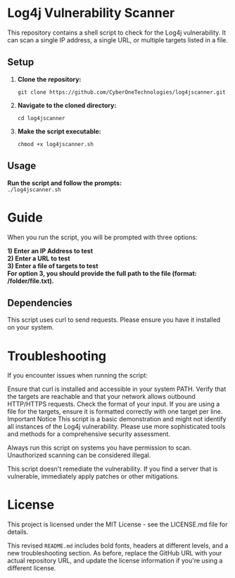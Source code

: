 # **Log4j Vulnerability Scanner**

This repository contains a shell script to check for the Log4j vulnerability. It can scan a single IP address, a single URL, or multiple targets listed in a file.

## **Setup**

1. **Clone the repository:**<br>
    ```
    git clone https://github.com/CyberOneTechnologies/log4jscanner.git
    ```
	
2. **Navigate to the cloned directory:**<br>
    ```
    cd log4jscanner
    ```
	
3. **Make the script executable:**<br>
    ```
    chmod +x log4jscanner.sh
    ```


## **Usage**

**Run the script and follow the prompts:**<br>
    ```
./log4jscanner.sh
    ```



# Guide

When you run the script, you will be prompted with three options:

**1) Enter an IP Address to test**<br>
**2) Enter a URL to test**<br>
**3) Enter a file of targets to test**<br>
**For option 3, you should provide the full path to the file (format: /folder/file.txt).**<br>

## Dependencies
This script uses curl to send requests. Please ensure you have it installed on your system.

# Troubleshooting
If you encounter issues when running the script:

Ensure that curl is installed and accessible in your system PATH.
Verify that the targets are reachable and that your network allows outbound HTTP/HTTPS requests.
Check the format of your input. If you are using a file for the targets, ensure it is formatted correctly with one target per line.
Important Notice
This script is a basic demonstration and might not identify all instances of the Log4j vulnerability. Please use more sophisticated tools and methods for a comprehensive security assessment.

Always run this script on systems you have permission to scan. Unauthorized scanning can be considered illegal.

This script doesn't remediate the vulnerability. If you find a server that is vulnerable, immediately apply patches or other mitigations.

# License
This project is licensed under the MIT License - see the LICENSE.md file for details.

This revised `README.md` includes bold fonts, headers at different levels, and a new troubleshooting section. As before, replace the GitHub URL with your actual repository URL, and update the license information if you're using a different license.

